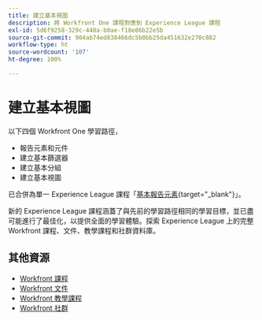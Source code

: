 ```yaml
---
title: 建立基本視圖
description: 將 Workfront One 課程對應到 Experience League 課程
exl-id: 5d6f9258-329c-448a-b0ae-f18e86b22e5b
source-git-commit: 904ab74ed838466dc5b0bb25da451632e270c882
workflow-type: ht
source-wordcount: '107'
ht-degree: 100%

---
```


# 建立基本視圖

以下四個 Workfront One 學習路徑，

* 報告元素和元件
* 建立基本篩選器
* 建立基本分組
* 建立基本視圖

已合併為單一 Experience League 課程「[基本報告元素](https://experienceleague.adobe.com/?recommended=Workfront-U-1-2022.1.reporting){target="_blank"}」。

新的 Experience League 課程涵蓋了與先前的學習路徑相同的學習目標，並已盡可能進行了最佳化，以提供全面的學習體驗。探索 Experience League 上的完整 Workfront 課程、文件、教學課程和社群資料庫。

## 其他資源

* [Workfront 課程](https://experienceleague.adobe.com/?lang=en&amp;Solution=Workfront#courses)
* [Workfront 文件](https://experienceleague.adobe.com/docs/workfront.html)
* [Workfront 教學課程](https://experienceleague.adobe.com/docs/workfront-learn/tutorials-workfront/home.html)
* [Workfront 社群](https://experienceleaguecommunities.adobe.com/t5/workfront/ct-p/workfront)
